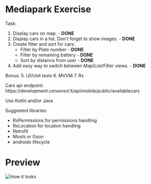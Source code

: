 # Mediapark Exercise

Task:
1. Display cars on map. - **DONE**
2. Display cars in a list. Don't forget to show images. - **DONE**
3. Create filter and sort for cars: 
	* Filter by Plate number - **DONE**
	* Filter by remaining battery - **DONE**
	* Sort by distance from user - **DONE**
4. Add easy way to switch between Map/List/Filter views. - **DONE**

Bonus:
    5. UI/Unit tests
    6. MVVM
    7. Rx

Cars api endpoint: https://development.*censored*.lt/api/mobile/public/availablecars

Use Kotlin and/or Java

Suggested libraries:

* RxPermissions for permissions handling
* RxLocation for location handling
* Retrofit
* Moshi or Gson
* androidx lifecycle

# Preview
![How it looks](https://i.imgur.com/hxJv2On.jpg)
